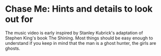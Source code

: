 # Chase Me: Hints and details to look out for

The music video is early inspired by Stanley Kubrick's adaptation of Stephen King's book The Shining.
Most things should be easy enough to understand if you keep in mind that the man is a ghost hunter,
the girls are ghosts.
